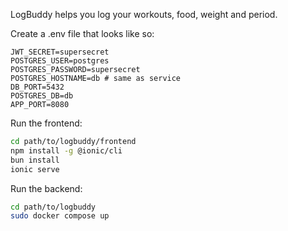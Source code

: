 LogBuddy helps you log your workouts, food, weight and period.

Create a .env file that looks like so:
```.env
JWT_SECRET=supersecret
POSTGRES_USER=postgres
POSTGRES_PASSWORD=supersecret
POSTGRES_HOSTNAME=db # same as service
DB_PORT=5432
POSTGRES_DB=db
APP_PORT=8080
```

Run the frontend:
```bash
cd path/to/logbuddy/frontend
npm install -g @ionic/cli
bun install
ionic serve
```

Run the backend:
```bash
cd path/to/logbuddy
sudo docker compose up
```